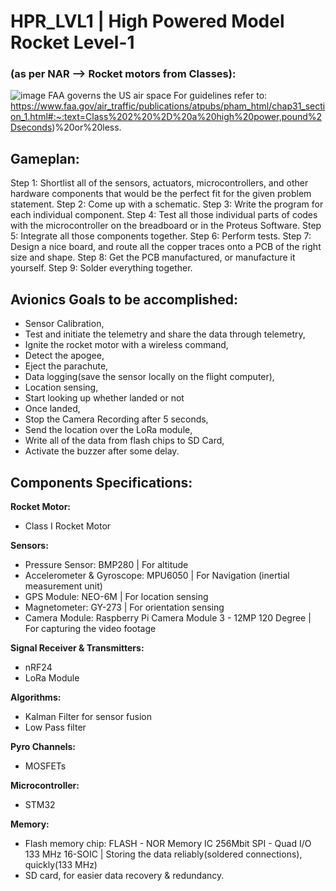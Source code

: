 # HPR_LVL1 | High Powered Model Rocket Level-1
### (as per NAR --> Rocket motors from Classes):
![image](https://github.com/yup-VARUN/L1Rocket/assets/110617721/90c8edc8-8cfb-430f-9047-7eff27ad1070)
FAA governs the US air space For guidelines refer to: https://www.faa.gov/air_traffic/publications/atpubs/pham_html/chap31_section_1.html#:~:text=Class%202%20%2D%20a%20high%20power,pound%2Dseconds)%20or%20less.


## Gameplan:
Step 1: Shortlist all of the sensors, actuators, microcontrollers, and other hardware components that would be the perfect fit for the given problem statement.
Step 2: Come up with a schematic.
Step 3: Write the program for each individual component.
Step 4: Test all those individual parts of codes with the microcontroller on the breadboard or in the Proteus Software.
Step 5: Integrate all those components together.
Step 6: Perform tests.
Step 7: Design a nice board, and route all the copper traces onto a PCB of the right size and shape.
Step 8: Get the PCB manufactured, or manufacture it yourself.
Step 9: Solder everything together.

## Avionics Goals to be accomplished:
- Sensor Calibration,
- Test and initiate the telemetry and share the data through telemetry,
- Ignite the rocket motor with a wireless command,
- Detect the apogee, 
- Eject the parachute,
- Data logging(save the sensor locally on the flight computer),
- Location sensing,
- Start looking up whether landed or not 
- Once landed,
- Stop the Camera Recording after 5 seconds,
- Send the location over the LoRa module,
- Write all of the data from flash chips to SD Card,
- Activate the buzzer after some delay.

## Components Specifications:

__Rocket Motor:__
- Class I Rocket Motor

__Sensors:__
- Pressure Sensor: BMP280 | For altitude
- Accelerometer & Gyroscope: MPU6050 | For Navigation (inertial measurement unit)
- GPS Module: NEO-6M | For location sensing
- Magnetometer: GY-273 | For orientation sensing
- Camera Module: Raspberry Pi Camera Module 3 - 12MP 120 Degree | For capturing the video footage

__Signal Receiver & Transmitters:__
- nRF24
- LoRa Module

__Algorithms:__
- Kalman Filter for sensor fusion
- Low Pass filter

__Pyro Channels:__
- MOSFETs

__Microcontroller:__
- STM32

__Memory:__
- Flash memory chip: FLASH - NOR Memory IC 256Mbit SPI - Quad I/O 133 MHz 16-SOIC | Storing the data reliably(soldered connections), quickly(133 MHz)
- SD card, for easier data recovery & redundancy.
